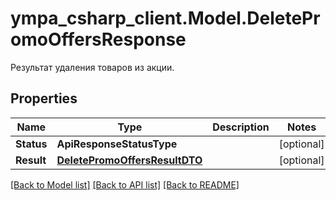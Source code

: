 # ympa_csharp_client.Model.DeletePromoOffersResponse
Результат удаления товаров из акции.

## Properties

Name | Type | Description | Notes
------------ | ------------- | ------------- | -------------
**Status** | **ApiResponseStatusType** |  | [optional] 
**Result** | [**DeletePromoOffersResultDTO**](DeletePromoOffersResultDTO.md) |  | [optional] 

[[Back to Model list]](../README.md#documentation-for-models) [[Back to API list]](../README.md#documentation-for-api-endpoints) [[Back to README]](../README.md)

